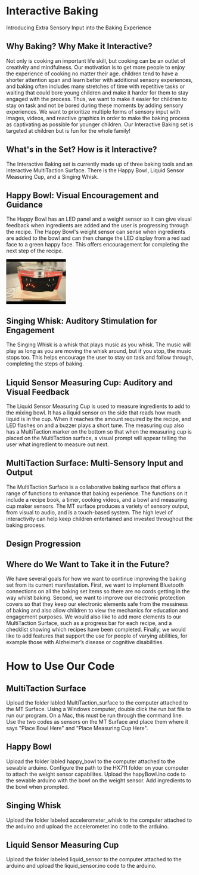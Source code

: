 # Interactive Baking
Introducing Extra Sensory Input into the Baking Experience

## Why Baking? Why Make it Interactive?
Not only is cooking an important life skill, but cooking can be an outlet of creativity and mindfulness. Our motivation is to get more people to enjoy the experience of cooking no matter their age. children tend to have a shorter attention span and learn better with additional sensory experiences, and baking often includes many stretches of time with repetitive tasks or waiting that could bore young children and make it harder for them to stay engaged with the process. Thus, we want to make it easier for children to stay on task and not be bored during these moments by adding sensory experiences. We want to prioritize multiple forms of sensory input with images, videos, and reactive graphics in order to make the baking process as captivating as possible for younger children. Our Interactive Baking set is targeted at children but is fun for the whole family!

## What's in the Set? How is it Interactive?
The Interactive Baking set is currently made up of three baking tools and an interactive MultiTaction Surface. There is the Happy Bowl, Liquid Sensor Measuring Cup, and a Singing Whisk. 

## Happy Bowl: Visual Encouragement and Guidance
The Happy Bowl has an LED panel and a weight sensor so it can give visual feedback when ingredients are added and the user is progressing through the recipe. The Happy Bowl's weight sensor can sense when ingredients are added to the bowl and can then change the LED display from a red sad face to a green happy face. This offers encouragement for completing the next step of the recipe. 

![Sad Bowl](https://raw.githubusercontent.com/mugelstad/interactive-baking/master/photos/MAG_1462.png)


## Singing Whisk: Auditory Stimulation for Engagement
The Singing Whisk is a whisk that plays music as you whisk. The music will play as long as you are moving the whisk around, but if you stop, the music stops too. This helps encourage the user to stay on task and follow through, completing the steps of baking. 

## Liquid Sensor Measuring Cup: Auditory and Visual Feedback
The Liquid Sensor Measuring Cup is used to measure ingredients to add to the mixing bowl. It has a liquid sensor on the side that reads how much liquid is in the cup. When it reaches the amount required by the recipe, and LED flashes on and a buzzer plays a short tune. The measuring cup also has a MultiTaction marker on the bottom so that when the measuring cup is placed on the MultiTaction surface, a visual prompt will appear telling the user what ingredient to measure out next. 

## MultiTaction Surface: Multi-Sensory Input and Output
The MultiTaction Surface is a collaborative baking surface that offers a range of functions to enhance that baking experience. The functions on it include a recipe book, a timer, cooking videos, and a bowl and measuring cup maker sensors. The MT surface produces a variety of sensory output, from visual to audio, and is a touch-based system. The high level of interactivity can help keep children entertained and invested throughout the baking process. 

## Design Progression

## Where do We Want to Take it in the Future?
We have several goals for how we want to continue improving the baking set from its current manifestation. First, we want to implement Bluetooth connections on all the baking set items so there are no cords getting in the way whilst baking. Second, we want to improve our electronic protection covers so that they keep our electronic elements safe from the messiness of baking and also allow children to view the mechanics for education and engagement purposes. We would also like to add more elements to our MultiTaction Surface, such as a progress bar for each recipe, and a checklist showing which recipes have been completed. Finally, we would like to add features that support the use for people of varying abilities, for example those with Alzheimer’s disease or cognitive disabilities.

# How to Use Our Code

## MultiTaction Surface
Upload the folder labled MultiTaction_surface to the computer attached to the MT Surface. Using a Windows computer, double click the run.bat file to run our program. On a Mac, this must be run through the command line. Use the two codes as sensors on the MT Surface and place them where it says "Place Bowl Here" and "Place Measuring Cup Here". 

## Happy Bowl
Upload the folder labled happy_bowl to the computer attached to the sewable arduino. Configure the path to the HX711 folder on your computer to attach the weight sensor capabilites. Upload the hapyBowl.ino code to the sewable arduino with the bowl on the weight sensor. Add ingredients to the bowl when prompted.

## Singing Whisk
Upload the folder labeled accelerometer_whisk to the computer attached to the arduino and upload the accelerometer.ino code to the arduino. 

## Liquid Sensor Measuring Cup
Upload the folder labeled liquid_sensor to the computer attached to the arduino and upload the liquid_sensor.ino code to the arduino.

